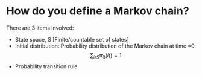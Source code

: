 # How do you define a Markov chain?

There are 3 items involved:
- State space, S [Finite/countable set of states]
- Initial distribution:
    Probability distribution of the Markov chain at time =0.
    $$\sum_{i \epsilon S} \pi_0(i)) = 1$$
- Probability transition rule

